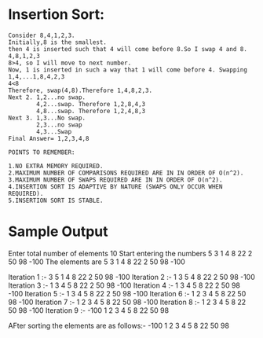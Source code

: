 # Insertion Sort:
	Consider 8,4,1,2,3.
	Initially,8 is the smallest.
	then 4 is inserted such that 4 will come before 8.So I swap 4 and 8. 4,8,1,2,3
	8>4, so I will move to next number.
	Now, 1 is inserted in such a way that 1 will come before 4. Swapping 1,4,...1,8,4,2,3
	4<8
	Therefore, swap(4,8).Therefore 1,4,8,2,3.
	Next 2. 1,2...no swap.
			4,2...swap. Therefore 1,2,8,4,3
			4,8...swap. Therefore 1,2,4,8,3
	Next 3. 1,3...No swap.
			2,3...no swap
			4,3...Swap
	Final Answer= 1,2,3,4,8
	
	POINTS TO REMEMBER:
	
	1.NO EXTRA MEMORY REQUIRED.
	2.MAXIMUM NUMBER OF COMPARISONS REQUIRED ARE IN IN ORDER OF O(n^2).
	3.MAXIMUM NUMBER OF SWAPS REQUIRED ARE IN IN ORDER OF O(n^2).
	4.INSERTION SORT IS ADAPTIVE BY NATURE (SWAPS ONLY OCCUR WHEN REQUIRED).
	5.INSERTION SORT IS STABLE.


# Sample Output

Enter total number of elements
10
Start entering the numbers
5 3 1 4 8 22 2 50 98  -100
The elements are
5 3 1 4 8 22 2 50 98 -100

Iteration 1 :-         3 5 1 4 8 22 2 50 98 -100
Iteration 2 :-         1 3 5 4 8 22 2 50 98 -100
Iteration 3 :-         1 3 4 5 8 22 2 50 98 -100
Iteration 4 :-         1 3 4 5 8 22 2 50 98 -100
Iteration 5 :-         1 3 4 5 8 22 2 50 98 -100
Iteration 6 :-         1 2 3 4 5 8 22 50 98 -100
Iteration 7 :-         1 2 3 4 5 8 22 50 98 -100
Iteration 8 :-         1 2 3 4 5 8 22 50 98 -100
Iteration 9 :-        -100 1 2 3 4 5 8 22 50 98


AFter sorting the elements are as follows:-
-100 1 2 3 4 5 8 22 50 98




